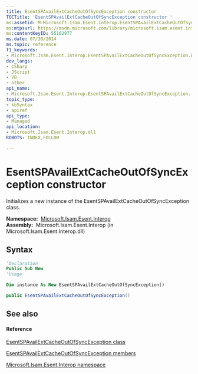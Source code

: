 ```yaml
---
title: EsentSPAvailExtCacheOutOfSyncException constructor 
TOCTitle: 'EsentSPAvailExtCacheOutOfSyncException constructor '
ms:assetid: M:Microsoft.Isam.Esent.Interop.EsentSPAvailExtCacheOutOfSyncException.#ctor
ms:mtpsurl: https://msdn.microsoft.com/library/microsoft.isam.esent.interop.esentspavailextcacheoutofsyncexception.esentspavailextcacheoutofsyncexception(v=EXCHG.10)
ms:contentKeyID: 55102977
ms.date: 07/30/2014
ms.topic: reference
f1_keywords:
- Microsoft.Isam.Esent.Interop.EsentSPAvailExtCacheOutOfSyncException.EsentSPAvailExtCacheOutOfSyncException
dev_langs:
- CSharp
- JScript
- VB
- other
api_name: 
- Microsoft.Isam.Esent.Interop.EsentSPAvailExtCacheOutOfSyncException..ctor
topic_type: 
- kbSyntax
- apiref
api_type: 
- Managed
api_location: 
- Microsoft.Isam.Esent.Interop.dll
ROBOTS: INDEX,FOLLOW

---
```


# EsentSPAvailExtCacheOutOfSyncException constructor

Initializes a new instance of the EsentSPAvailExtCacheOutOfSyncException class.

**Namespace:**  [Microsoft.Isam.Esent.Interop](./microsoft.isam.esent.interop-namespace.md)  
**Assembly:**  Microsoft.Isam.Esent.Interop (in Microsoft.Isam.Esent.Interop.dll)

## Syntax

``` vb
'Declaration
Public Sub New
'Usage

Dim instance As New EsentSPAvailExtCacheOutOfSyncException()
```

``` csharp
public EsentSPAvailExtCacheOutOfSyncException()
```

## See also

#### Reference

[EsentSPAvailExtCacheOutOfSyncException class](./esentspavailextcacheoutofsyncexception-class.md)

[EsentSPAvailExtCacheOutOfSyncException members](./esentspavailextcacheoutofsyncexception-members.md)

[Microsoft.Isam.Esent.Interop namespace](./microsoft.isam.esent.interop-namespace.md)